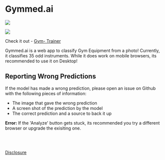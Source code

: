 # Gymmed.ai

![](https://github.com/cabhijith/Gym-Trainer/blob/master/Example.gif)

<img src = "Status.svg">

Check it out - [Gym- Trainer](https://gym-ai.onrender.com)<br>

Gymmed.ai is a web app to classify Gym Equipment from a photo! Currently, it classifies 35 odd instruments. While it does work on mobile browsers, its recommended to use it on Desktop!



## Reporting Wrong Predictions 
If the model has made a wrong prediction, please open an issue on Github with the following pieces of information:
<ul>
  <li>The image that gave the wrong prediction</li>
  <li>A screen shot of the prediction by the model</li>
  <li>The correct prediction and a source to back it up</li>
</ul>

<b>Error:</b> If the 'Analyze' button gets stuck, its recommended you try a different browser or upgrade the exisiting one. 

<br>
<br>

[Disclosure](https://github.com/cabhijith/Gym-Trainer/blob/master/app/Disclosure.md)
